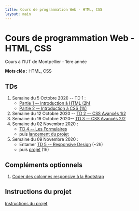 ```yaml
---
title: Cours de programmation Web - HTML, CSS
layout: main
---
```


# Cours de programmation Web - HTML, CSS
Cours à l'IUT de Montpellier - 1ère année

**Mots clés :** HTML, CSS

## TDs

1. Semaine du 5 Octobre 2020 -- TD 1 :
   <!-- * [Introduction à Git <\!-- (45min) -\->](https://gitlabinfo.iutmontp.univ-montp2.fr/valicov/tutoGit1ereAnnee/blob/master/README.md) -->
   * [Partie 1 -- Introduction à HTML (2h)](tutorials/tutorial1_1.html)
     <!-- ([English version](tutorials/tutorial1_1-en.html)) -->
   * [Partie 2 -- Introduction à CSS (1h)](tutorials/tutorial1_2.html)
     <!-- ([English version](tutorials/tutorial1_2-en.html)) -->
1. Semaine du 12 Octobre 2020 -- [TD 2 -- CSS Avancés 1/2](tutorials/tutorial2.html)
   <!-- ([English version](tutorials/tutorial2-en.html)) -->
1. Semaine du 19 Octobre 2020-- [TD 3 -- CSS Avancés 2/2](tutorials/tutorial3.html)
	 <!-- ([English version](tutorials/tutorial3-en.html)) -->
1. Semaine du 02 Novembre 2020 :
   * [TD 4 -- Les Formulaires](tutorials/tutorial4.html)
	 <!-- ([English version](tutorials/tutorial4-en.html)) -->
   * puis [lancement du projet](projet.html)
1. Semaine du 09 Novembre 2020 :
   * Entamer [TD 5 -- Responsive Design](tutorials/tutorial5.html) (~2h)
   <!-- ([English version](tutorials/tutorial5-en.html)) -->
   * puis [projet](projet.html) (1h)
<!-- 1. Semaine du 16 Novembre 2020 : -->
<!--    * Finir le [TD 5 -- Responsive Design](tutorials/tutorial5.html) (max 2h) -->
<!--    ([English version](tutorials/tutorial5-en.html)) -->
<!--    * puis [projet](projet.html) (1h) -->
<!-- 1. Semaine du 23 Novembre 2020 -- [Projet](projet.html) (3h) -->
<!-- 1. Semaine du 30 Novembre 2020 -- Infographie -->
<!-- 1. Semaine du 07 décembre 2020 -- [Projet](projet.html) (3h) -->
<!-- 1. Semaine du 14 décembre 2020 -- [Projet](projet.html) (3h) -->
<!-- 1. Semaine du 04 janvier 2021 -- Partiel -->
<!-- 1. 13 & 14 janvier 2021 -- Soutenance de projet -->

## Compléments optionnels
 
1. [Coder des colonnes responsive à la Bootstrap](assets/tut5-complement.html)

## Instructions du projet

[Instructions du projet](projet.html)

<!-- ## Joomla -->

<!-- Semaine du 18 janvier -- [TD sur l'installation et la prise en main de Joomla](assets/TDJoomla.pdf) -->


